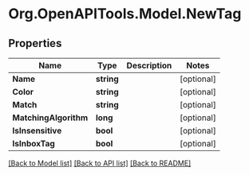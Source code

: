 # Org.OpenAPITools.Model.NewTag

## Properties

Name | Type | Description | Notes
------------ | ------------- | ------------- | -------------
**Name** | **string** |  | [optional] 
**Color** | **string** |  | [optional] 
**Match** | **string** |  | [optional] 
**MatchingAlgorithm** | **long** |  | [optional] 
**IsInsensitive** | **bool** |  | [optional] 
**IsInboxTag** | **bool** |  | [optional] 

[[Back to Model list]](../README.md#documentation-for-models) [[Back to API list]](../README.md#documentation-for-api-endpoints) [[Back to README]](../README.md)

